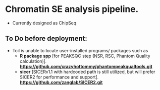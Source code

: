# Chromatin SE analysis pipeline.
- Currently designed as ChipSeq



## To Do before  deployment:
- Toil is unable to locate user-installed programs/ packages such as
  - **R package spp** [for PEAKSQC step (NSR, RSC, Phantom Quality calculation)]. __https://github.com/crazyhottommy/phantompeakqualtools.git__
  - **sicer** [SICERv1.1 with hardcoded path is still utilized, but will prefer SICER2 for performance and support]. __https://github.com/zanglab/SICER2.git__
